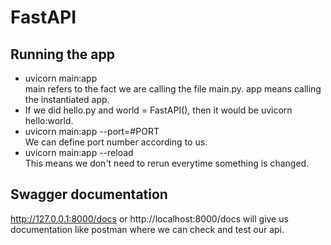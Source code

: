 # FastAPI


## Running the app
<ul>
    <li>uvicorn main:app</br>main refers to the fact we are calling the file main.py.
    app means calling the instantiated app.</li>
    <li>If we did hello.py and world = FastAPI(), then it would be uvicorn hello:world.</li>
    <li>uvicorn main:app --port=#PORT</br>We can define port number according to us.</li>
    <li>uvicorn main:app --reload</br>This means we don't need to rerun everytime something is changed.</li>
</ul>


## Swagger documentation
http://127.0.0.1:8000/docs or http://localhost:8000/docs will give us documentation like postman where we can check and test our api.
 




